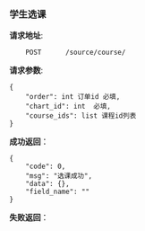 ### 学生选课

**请求地址**:
```
    POST      /source/course/
```

**请求参数**:
```
{
	"order": int 订单id 必填,
	"chart_id": int  必填,
	"course_ids": list 课程id列表
}
```

**成功返回**：
```
{
    "code": 0,
    "msg": "选课成功",
    "data": {},
    "field_name": ""
}

```

**失败返回**：
```

```